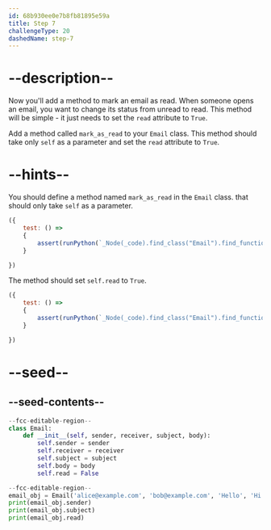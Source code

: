 ```yaml
---
id: 68b930ee0e7b8fb81895e59a
title: Step 7
challengeType: 20
dashedName: step-7
---
```


# --description--

Now you'll add a method to mark an email as read. When someone opens an email, you want to change its status from unread to read. This method will be simple - it just needs to set the `read` attribute to `True`.

Add a method called `mark_as_read` to your `Email` class. This method should take only `self` as a parameter and set the `read` attribute to `True`.

# --hints--

You should define a method named `mark_as_read` in the `Email` class. that should only take `self` as a parameter.

```js
({
    test: () => 
    {
        assert(runPython(`_Node(_code).find_class("Email").find_function("mark_as_read").has_args("self")`))
    }

})
```

The method should set `self.read` to `True`.

```js
({
    test: () => 
    {
        assert(runPython(`_Node(_code).find_class("Email").find_function("mark_as_read").find_variable("self.read").is_equivalent("self.read = True")`))
    }

})
```

# --seed--

## --seed-contents--

```py
--fcc-editable-region--
class Email:
    def __init__(self, sender, receiver, subject, body):
        self.sender = sender
        self.receiver = receiver
        self.subject = subject
        self.body = body
        self.read = False

--fcc-editable-region--
email_obj = Email('alice@example.com', 'bob@example.com', 'Hello', 'Hi Bob!')
print(email_obj.sender)
print(email_obj.subject)
print(email_obj.read)
```
